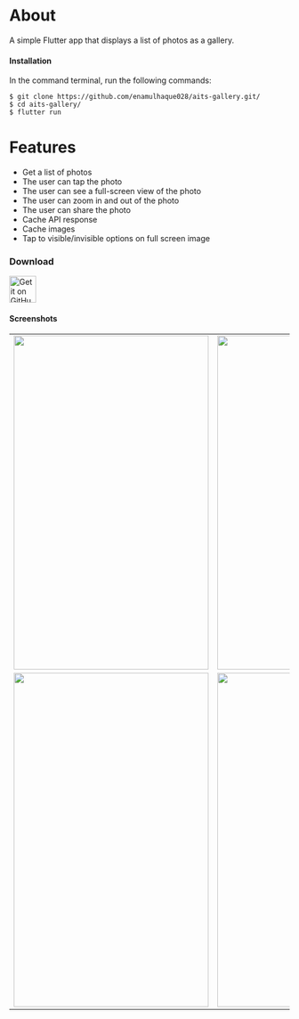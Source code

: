 # About

A simple Flutter app that displays a list of photos as a gallery.

#### Installation

In the command terminal, run the following commands:

    $ git clone https://github.com/enamulhaque028/aits-gallery.git/
    $ cd aits-gallery/
    $ flutter run

# Features

- Get a list of photos
- The user can tap the photo
- The user can see a full-screen view of the photo
- The user can zoom in and out of the photo
- The user can share the photo
- Cache API response
- Cache images
- Tap to visible/invisible options on full screen image

### Download

<div>
<a href='https://github.com/enamulhaque028/aits-gallery/blob/master/screenshots/aits-gallery.apk?raw=true' target='_blank'><img alt='Get it on GitHub' src='https://cdn.icon-icons.com/icons2/2108/PNG/512/flutter_icon_130936.png' height='48px'/></a>
</div>

#### Screenshots

<table>
    <tr>
        <td><img src='/screenshots/img1.png' width="350" height="600"></td>
        <td><img src='/screenshots/img2.png' width="350" height="600"></td>
    </tr>
    <tr>
        <td><img src='/screenshots/img3.png' width="350" height="600"></td>
        <td><img src='/screenshots/img4.png' width="350" height="600"></td>
    </tr>
</table>